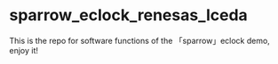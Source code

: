 # sparrow_eclock_renesas_lceda
This is the repo for software functions of the 「sparrow」eclock demo, enjoy it!
